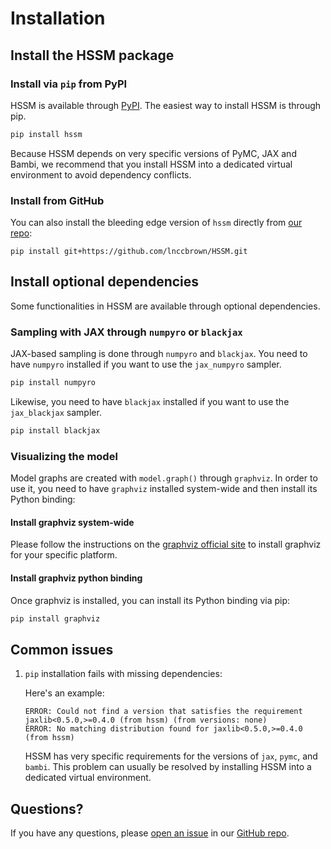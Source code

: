 # Installation

## Install the HSSM package

### Install via `pip` from PyPI

HSSM is available through [PyPI](https://pypi.org/project/hssm/). The easiest way to
install HSSM is through pip.

```bash
pip install hssm
```

Because HSSM depends on very specific versions of PyMC, JAX and Bambi, we recommend that
you install HSSM into a dedicated virtual environment to avoid dependency conflicts.

### Install from GitHub

You can also install the bleeding edge version of `hssm` directly from
[our repo](https://github.com/lnccbrown/HSSM):

```
pip install git+https://github.com/lnccbrown/HSSM.git
```

## Install optional dependencies

Some functionalities in HSSM are available through optional dependencies.

### Sampling with JAX through `numpyro` or `blackjax`

JAX-based sampling is done through `numpyro` and `blackjax`. You need to have `numpyro`
installed if you want to use the `jax_numpyro` sampler.

```bash
pip install numpyro
```

Likewise, you need to have `blackjax` installed if you want to use the `jax_blackjax`
sampler.

```bash
pip install blackjax
```

### Visualizing the model

Model graphs are created with `model.graph()` through `graphviz`. In order to use it,
you need to have `graphviz` installed system-wide and then install its Python binding:

#### Install graphviz system-wide

Please follow the instructions on the
[graphviz official site](https://graphviz.org/download/) to install graphviz for your
specific platform.

#### Install graphviz python binding

Once graphviz is installed, you can install its Python binding via pip:

```bash
pip install graphviz
```

## Common issues

1. `pip` installation fails with missing dependencies:

   Here's an example:

   ```
   ERROR: Could not find a version that satisfies the requirement jaxlib<0.5.0,>=0.4.0 (from hssm) (from versions: none)
   ERROR: No matching distribution found for jaxlib<0.5.0,>=0.4.0 (from hssm)
   ```

   HSSM has very specific requirements for the versions of `jax`, `pymc`, and `bambi`.
   This problem can usually be resolved by installing HSSM into a dedicated virtual
   environment.

## Questions?

If you have any questions, please
[open an issue](https://github.com/lnccbrown/HSSM/issues) in our
[GitHub repo](https://github.com/lnccbrown/HSSM).
